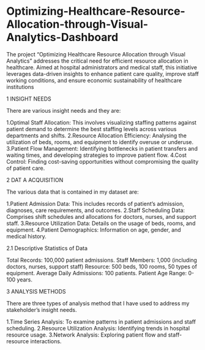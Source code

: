 # Optimizing-Healthcare-Resource-Allocation-through-Visual-Analytics-Dashboard

The project “Optimizing Healthcare Resource Allocation through 
Visual Analytics” addresses the critical need for efficient resource 
allocation in healthcare. Aimed at hospital administrators and medical 
staff, this initiative leverages data-driven insights to enhance patient 
care quality, improve staff working conditions, and ensure economic 
sustainability of healthcare institutions

1 INSIGHT NEEDS

There are various insight needs and they are:

1.Optimal Staff Allocation: This involves visualizing staffing 
patterns against patient demand to determine the best staffing levels 
across various departments and shifts.
2.Resource Allocation Efficiency: Analysing the utilization of beds, 
rooms, and equipment to identify overuse or underuse.
3.Patient Flow Management: Identifying bottlenecks in patient 
transfers and waiting times, and developing strategies to improve 
patient flow.
4.Cost Control: Finding cost-saving opportunities without 
compromising the quality of patient care.


2 DAT A ACQUISITION

The various data that is contained in my dataset are:

1.Patient Admission Data: This includes records of patient’s 
admission, diagnoses, care requirements, and outcomes. 
2.Staff Scheduling Data: Comprises shift schedules and allocations 
for doctors, nurses, and support staff.
3.Resource Utilization Data: Details on the usage of beds, rooms, 
and equipment.
4.Patient Demographics: Information on age, gender, and medical 
history.


2.1 Descriptive Statistics of Data

Total Records: 100,000 patient admissions.
Staff Members: 1,000 (including doctors, nurses, support staff)
Resource: 500 beds, 100 rooms, 50 types of equipment.
Average Daily Admissions: 100 patients.
Patient Age Range: 0-100 years.


3 ANALYSIS METHODS

There are three types of analysis method that I have used to address 
my stakeholder’s insight needs.

1.Time Series Analysis: To examine patterns in patient admissions 
and staff scheduling. 
2.Resource Utilization Analysis: Identifying trends in hospital 
resource usage.
3.Network Analysis: Exploring patient flow and staff-resource 
interactions.
